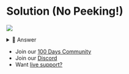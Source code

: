 # Solution (No Peeking!)
![](https://www.youtube.com/watch?v=fUBBuZdvagY)

<details> <summary> 👀 Answer </summary>

Check out my solution in [this repl](https://replit.com/@DavidAtReplit/Day-91-Solution?v=1).

</details>

- Join our [100 Days Community](https://replit.com/100-days-help)
- Join our [Discord](https://replit.com/discord)
- Want [live support?](https://replit.com/replit-101)